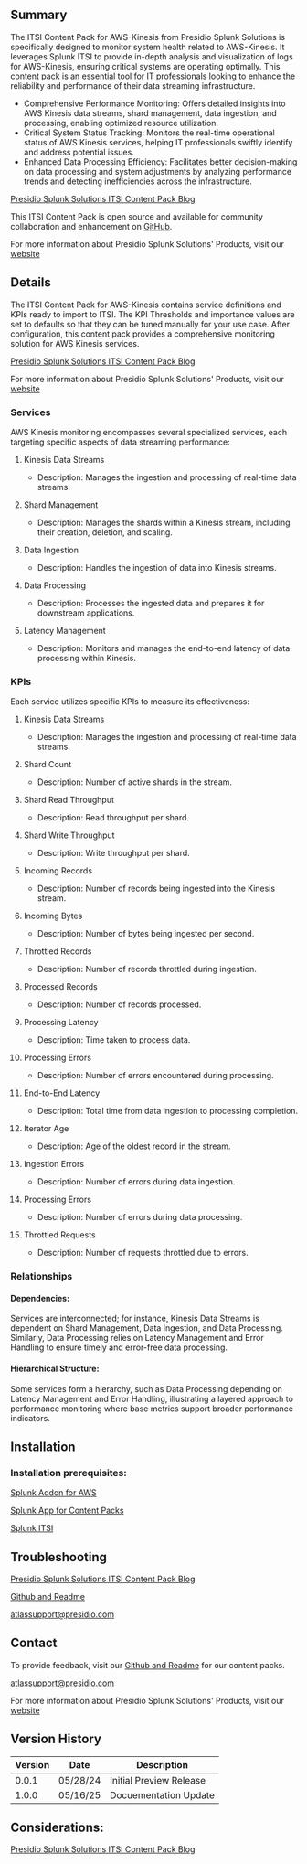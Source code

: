 ## Summary
The ITSI Content Pack for AWS-Kinesis from Presidio Splunk Solutions is specifically designed to monitor system health related to AWS-Kinesis. It leverages Splunk ITSI to provide in-depth analysis and visualization of logs for AWS-Kinesis, ensuring critical systems are operating optimally. This content pack is an essential tool for IT professionals looking to enhance the reliability and performance of their data streaming infrastructure.

* Comprehensive Performance Monitoring: Offers detailed insights into AWS Kinesis data streams, shard management, data ingestion, and processing, enabling optimized resource utilization.
* Critical System Status Tracking: Monitors the real-time operational status of AWS Kinesis services, helping IT professionals swiftly identify and address potential issues.
* Enhanced Data Processing Efficiency: Facilitates better decision-making on data processing and system adjustments by analyzing performance trends and detecting inefficiencies across the infrastructure.

[Presidio Splunk Solutions ITSI Content Pack Blog](https://kinneygroup.com/blog/installing-itsi-content-packs/)

This ITSI Content Pack is open source and available for community collaboration and enhancement on [GitHub](https://www.github.com/kinneygroup).

For more information about Presidio Splunk Solutions' Products, visit our [website](https://kinneygroup.com/atlas)

## Details
The ITSI Content Pack for AWS-Kinesis contains service definitions and KPIs ready to import to ITSI. The KPI Thresholds and importance values are set to defaults so that they can be tuned manually for your use case. After configuration, this content pack provides a comprehensive monitoring solution for AWS Kinesis services.

[Presidio Splunk Solutions ITSI Content Pack Blog](https://kinneygroup.com/blog/installing-itsi-content-packs/)

For more information about Presidio Splunk Solutions' Products, visit our [website](https://kinneygroup.com/atlas)

### Services
AWS Kinesis monitoring encompasses several specialized services, each targeting specific aspects of data streaming performance:

1. Kinesis Data Streams
    * Description: Manages the ingestion and processing of real-time data streams.
    
2. Shard Management
    * Description: Manages the shards within a Kinesis stream, including their creation, deletion, and scaling.
    
3. Data Ingestion
    * Description: Handles the ingestion of data into Kinesis streams.
    
4. Data Processing
    * Description: Processes the ingested data and prepares it for downstream applications.
    
5. Latency Management
    * Description: Monitors and manages the end-to-end latency of data processing within Kinesis.
    
### KPIs
Each service utilizes specific KPIs to measure its effectiveness:

1. Kinesis Data Streams
    * Description: Manages the ingestion and processing of real-time data streams.
    
2. Shard Count
    * Description: Number of active shards in the stream.
    
3. Shard Read Throughput
    * Description: Read throughput per shard.
    
4. Shard Write Throughput
    * Description: Write throughput per shard.
    
5. Incoming Records
    * Description: Number of records being ingested into the Kinesis stream.
    
6. Incoming Bytes
    * Description: Number of bytes being ingested per second.
    
7. Throttled Records
    * Description: Number of records throttled during ingestion.
    
8. Processed Records
    * Description: Number of records processed.
    
9. Processing Latency
    * Description: Time taken to process data.
    
10. Processing Errors
    * Description: Number of errors encountered during processing.
    
11. End-to-End Latency
    * Description: Total time from data ingestion to processing completion.
    
12. Iterator Age
    * Description: Age of the oldest record in the stream.
    
13. Ingestion Errors
    * Description: Number of errors during data ingestion.
    
14. Processing Errors
    * Description: Number of errors during data processing.
    
15. Throttled Requests
    * Description: Number of requests throttled due to errors.
    

### Relationships
#### Dependencies: 
Services are interconnected; for instance, Kinesis Data Streams is dependent on Shard Management, Data Ingestion, and Data Processing. Similarly, Data Processing relies on Latency Management and Error Handling to ensure timely and error-free data processing.

#### Hierarchical Structure: 
Some services form a hierarchy, such as Data Processing depending on Latency Management and Error Handling, illustrating a layered approach to performance monitoring where base metrics support broader performance indicators.

## Installation

### Installation prerequisites:

[Splunk Addon for AWS](https://splunkbase.splunk.com)

[Splunk App for Content Packs](https://splunkbase.splunk.com/app/5391)

[Splunk ITSI](https://www.splunk.com/en_us/products/it-service-intelligence.html)

## Troubleshooting

[Presidio Splunk Solutions ITSI Content Pack Blog](https://kinneygroup.com/blog/installing-itsi-content-packs/)

[Github and Readme](https://www.github.com/kinneygroup)

atlassupport@presidio.com

## Contact

To provide feedback, visit our [Github and Readme](https://www.github.com/kinneygroup) for our content packs.

atlassupport@presidio.com

For more information about Presidio Splunk Solutions' Products, visit our [website](https://kinneygroup.com/atlas)

## Version History

| Version | Date  | Description                |
|---------|-------|----------------------------|
| 0.0.1   | 05/28/24 | Initial Preview Release    |
| 1.0.0   | 05/16/25 | Docuementation Update |

## Considerations:

[Presidio Splunk Solutions ITSI Content Pack Blog](https://kinneygroup.com/blog/installing-itsi-content-packs/)